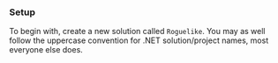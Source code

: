 ### Setup

To begin with, create a new solution called `Roguelike`. You may as well follow the uppercase convention for .NET solution/project names, most everyone else does.
